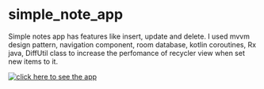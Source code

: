 # simple_note_app
Simple notes app has features like insert, update and delete.
I used mvvm design pattern, navigation component, room database, kotlin coroutines, Rx java, DiffUtil class to increase the perfomance of recycler view when set new items to it.

[![click here to see the app](https://i.vimeocdn.com/video/user199320394.jpg)](https://vimeo.com/user199320394)
